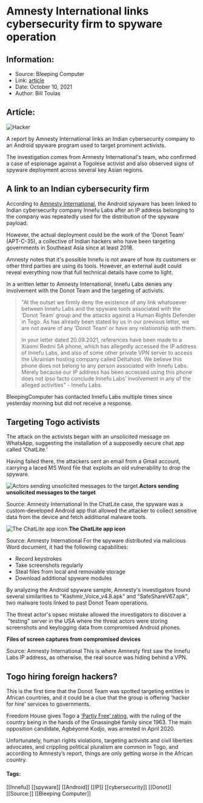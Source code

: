 # Amnesty International links cybersecurity firm to spyware operation
### 

## Information:
+ Source: Bleeping Computer
+ Link: [article](https://www.bleepingcomputer.com/news/security/amnesty-international-links-cybersecurity-firm-to-spyware-operation/)
+ Date: October 10, 2021
+ Author: Bill Toulas


## Article:
![Hacker](https://www.bleepstatic.com/content/hl-images/2020/07/09/Stalkerware_spyware_surveillance.jpg?rand=627524029)


A report by Amnesty International links an Indian cybersecurity company to an Android spyware program used to target prominent activists. 


The investigation comes from Amnesty International's team, who confirmed a case of espionage against a Togolese activist and also observed signs of spyware deployment across several key Asian regions. 


A link to an Indian cybersecurity firm
--------------------------------------


According to [Amnesty International](http://www.amnesty.org/en/latest/news/2021/10/togo-activist-targeted-with-spyware-by-notorious-hacker-group/), the Android spyware has been linked to Indian cybersecurity company Innefu Labs after an IP address belonging to the company was repeatedly used for the distribution of the spyware payload. 


However, the actual deployment could be the work of the 'Donot Team' (APT-C-35), a collective of Indian hackers who have been targeting governments in Southeast Asia since at least 2018. 


Amnesty notes that it's possible Innefu is not aware of how its customers or other third parties are using its tools. However, an external audit could reveal everything now that full technical details have come to light. 


In a written letter to Amnesty International, Innefu Labs denies any involvement with the Donot Team and the targeting of activists.



> 
> "At the outset we firmly deny the existence of any link whatsoever between Innefu Labs and the spyware tools associated with the ‘Donot Team’ group and the attacks against a Human Rights Defender in Togo. As has already been stated by us in our previous letter, we are not aware of any ‘Donot Team’ or have any relationship with them.
> 
> 
> In your letter dated 20.09.2021, references have been made to a Xiaomi Redmi 5A phone, which has allegedly accessed the IP address of Innefu Labs, and also of some other private VPN server to access the Ukrainian hosting company called Deltahost. We believe this phone does not belong to any person associated with Innefu Labs. Merely because our IP address has been accessed using this phone does not ipso facto conclude Innefu Labs’ involvement in any of the alleged activities" - Innefu Labs.
> 
> 
> 


BleepingComputer has contacted Innefu Labs multiple times since yesterday morning but did not receive a response.


Targeting Togo activists
------------------------


The attack on the activists began with an unsolicited message on WhatsApp, suggesting the installation of a supposedly secure chat app called ‘ChatLite.’


Having failed there, the attackers sent an email from a Gmail account, carrying a laced MS Word file that exploits an old vulnerability to drop the spyware. 



![Actors sending unsolicited messages to the target.](https://www.bleepstatic.com/images/news/u/1220909/Code%20and%20Details/chat.jpg)**Actors sending unsolicited messages to the target**  

Source: Amnesty International
In the ChatLite case, the spyware was a custom-developed Android app that allowed the attacker to collect sensitive data from the device and fetch additional malware tools.



![The ChatLite app icon.](https://www.bleepstatic.com/images/news/u/1220909/Code%20and%20Details/chat%20lite.jpg)**The ChatLite app icon**  

Source: Amnesty International
For the spyware distributed via malicious Word document, it had the following capabilities: 


* Record keystrokes
* Take screenshots regularly
* Steal files from local and removable storage
* Download additional spyware modules


By analyzing the Android spyware sample, Amnesty's investigators found several similarities to "Kashmir\_Voice\_v4.8.apk" and "SafeShareV67.apk", two malware tools linked to past Donot Team operations.


The threat actor's opsec mistake allowed the investigators to discover a  "testing" server in the USA where the threat actors were storing screenshots and keylogging data from compromised Android phones.



![Files of screen captures from compromised devices](data:image/gif;base64,R0lGODlhAQABAAAAACH5BAEKAAEALAAAAAABAAEAAAICTAEAOw==)**Files of screen captures from compromised devices**  

Source: Amnesty International
This is where Amnesty first saw the Innefu Labs IP address, as otherwise, the real source was hiding behind a VPN.


Togo hiring foreign hackers?
----------------------------


This is the first time that the Donot Team was spotted targeting entities in African countries, and it could be a clue that the group is offering 'hacker for hire' services to governments. 


Freedom House gives Togo a [‘Partly Free’ rating](https://freedomhouse.org/country/togo/freedom-world/2021), with the ruling of the country being in the hands of the Gnassingbé family since 1963. The main opposition candidate, Agbéyomé Kodjo, was arrested in April 2020. 


Unfortunately, human rights violations, targeting activists and civil liberties advocates, and crippling political pluralism are common in Togo, and according to Amnesty’s report, things are only getting worse in the African country.




#### Tags:
[[Innefu]] [[spyware]] [[Android]] [[IP]] [[cybersecurity]] [[Donot]] [[Source:]] [[Bleeping Computer]]
